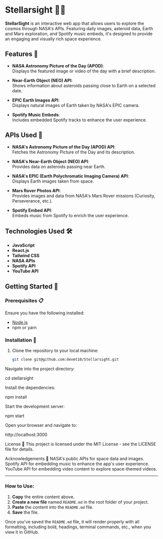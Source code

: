 # **Stellarsight** 🚀✨

**StellarSight** is an interactive web app that allows users to explore the cosmos through NASA's APIs. Featuring daily images, asteroid data, Earth and Mars exploration, and Spotify music embeds, it's designed to provide an engaging and visually rich space experience.

## **Features** 🌠

- **NASA Astronomy Picture of the Day (APOD)**:  
  Displays the featured image or video of the day with a brief description.
  
- **Near-Earth Object (NEO) API**:  
  Shows information about asteroids passing close to Earth on a selected date.

- **EPIC Earth Images API**:  
  Displays natural images of Earth taken by NASA's EPIC camera.

- **Spotify Music Embeds**:  
  Includes embedded Spotify tracks to enhance the user experience.

## **APIs Used** 🔧

- **NASA's Astronomy Picture of the Day (APOD) API**:  
  Fetches the Astronomy Picture of the Day and its description.
  
- **NASA's Near-Earth Object (NEO) API**:  
  Provides data on asteroids passing near Earth.
  
- **NASA's EPIC (Earth Polychromatic Imaging Camera) API**:  
  Displays Earth images taken from space.

- **Mars Rover Photos API**:  
  Provides images and data from NASA's Mars Rover missions (Curiosity, Perseverance, etc.).
  
- **Spotify Embed API**:  
  Embeds music from Spotify to enrich the user experience.

## **Technologies Used** 🛠️

- **JavaScript**  
- **React.js**  
- **Tailwind CSS**  
- **NASA APIs**  
- **Spotify API**  
- **YouTube API**

## **Getting Started** 🚀

### **Prerequisites** 📋

Ensure you have the following installed:

- [Node.js](https://nodejs.org/en/)
- npm or yarn

### **Installation** 🔽

1. Clone the repository to your local machine:

   ```bash
   git clone git@github.com:devmt10/Stellarsight.git
Navigate into the project directory:

cd stellarsight

Install the dependencies:


npm install

Start the development server:

npm start

Open your browser and navigate to:

http://localhost:3000

License 📜
This project is licensed under the MIT License - see the LICENSE file for details.

Acknowledgements 🌌
NASA's public APIs for space data and images.
Spotify API for embedding music to enhance the app's user experience.
YouTube API for embedding video content to explore space-themed videos.


---

### How to Use:

1. **Copy** the entire content above.
2. **Create a new file** named `README.md` in the root folder of your project.
3. **Paste** the content into the `README.md` file.
4. **Save** the file.

Once you've saved the `README.md` file, it will render properly with all formatting, including bold, headings, terminal commands, etc., when you view it in GitHub.









